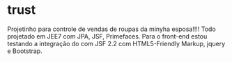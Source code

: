# trust
Projetinho para controle de vendas de roupas da minyha esposa!!!!
Todo projetado em JEE7 com JPA, JSF, Primefaces.
Para o front-end estou testando a integração do com JSF 2.2 com HTML5-Friendly Markup, jquery e Bootstrap.
